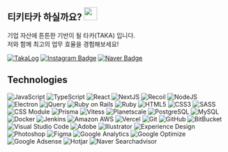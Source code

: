 ## 티키타카 하실까요? <img src="https://raw.githubusercontent.com/aemmadi/aemmadi/master/wave.gif" width="30">

기업 자산에 튼튼한 기반이 될 타카(TAKA) 입니다.  
저와 함께 최고의 업무 효율을 경험해보세요!

[![TakaLog](https://img.shields.io/badge/-TakaLog-ad6cff?style=flat-square&logo=codemagic&logoColor=white&link=https://www.takalog.co.kr/)](https://www.takalog.co.kr/)
[![Instagram Badge](https://img.shields.io/badge/-k.byunghyun-E4405F?style=flat-square&logo=instagram&logoColor=white&link=https://instagram.com/k.byunghyun/)](https://www.instagram.com/k.byunghyun)
[![Naver Badge](https://img.shields.io/badge/-huraim@naver.com-03C75A?style=flat-square&logo=Naver&logoColor=white&link=mailto:huraim@naver.com)](mailto:huraim@naver.com)

## Technologies

![JavaScript](https://img.shields.io/badge/-JavaScript-black?style=flat-square&logo=javascript)
![TypeScript](https://img.shields.io/badge/-TypeScript-black?style=flat-square&logo=typescript)
![React](https://img.shields.io/badge/-React-black?style=flat-square&logo=react)
![NextJS](https://img.shields.io/badge/-NextJS-black?style=flat-square&logo=nextdotjs)
![Recoil](https://img.shields.io/badge/-Recoil-black?style=flat-square&logo=redux)
![NodeJS](https://img.shields.io/badge/-NodeJS-black?style=flat-square&logo=Node.js)
![Electron](https://img.shields.io/badge/-Electron-black?style=flat-square&logo=electron)
![jQuery](https://img.shields.io/badge/-jQuery-black?style=flat-square&logo=jquery)
![Ruby on Rails](https://img.shields.io/badge/-Ruby%20on%20Rails-black?style=flat-square&logo=rubyonrails)
![Ruby](https://img.shields.io/badge/-Ruby-black?style=flat-square&logo=ruby)
![HTML5](https://img.shields.io/badge/-HTML5-black?style=flat-square&logo=html5&logoColor=white)
![CSS3](https://img.shields.io/badge/-CSS3-black?style=flat-square&logo=css3)
![SASS](https://img.shields.io/badge/-Sass-black?style=flat-square&logo=sass)
![CSS Module](https://img.shields.io/badge/-CSS%20Module-black?style=flat-square&logo=cssmodules)
![Prisma](https://img.shields.io/badge/-Prisma-black?style=flat-square&logo=prisma)
![Vitess](https://img.shields.io/badge/-Vitess-black?style=flat-square&logo=vitess)
![Planetscale](https://img.shields.io/badge/-Planetscale-black?style=flat-square&logo=planetscale)
![PostgreSQL](https://img.shields.io/badge/-PostgreSQL-black?style=flat-square&logo=postgresql)
![MySQL](https://img.shields.io/badge/-MySQL-black?style=flat-square&logo=mysql)
![Docker](https://img.shields.io/badge/-Docker-black?style=flat-square&logo=docker)
![Jenkins](https://img.shields.io/badge/-Jenkins-black?style=flat-square&logo=jenkins)
![Amazon AWS](https://img.shields.io/badge/Amazon%20AWS-black?style=flat-square&logo=amazon-aws)
![Vercel](https://img.shields.io/badge/-Vercel-black?style=flat-square&logo=vercel)
![Git](https://img.shields.io/badge/-Git-black?style=flat-square&logo=git)
![GitHub](https://img.shields.io/badge/-GitHub-black?style=flat-square&logo=github)
![BitBucket](https://img.shields.io/badge/-BitBucket-black?style=flat-square&logo=bitbucket)
![Visual Studio Code](https://img.shields.io/badge/-Visual%20Studio%20Code-black?style=flat-square&logo=visualstudiocode)
![Adobe](https://img.shields.io/badge/-Adobe-black?style=flat-square&logo=adobe)
![Illustrator](https://img.shields.io/badge/-Illustrator-black?style=flat-square&logo=adobeillustrator)
![Experience Design](https://img.shields.io/badge/-Experience%20Design-black?style=flat-square&logo=adobexd)
![Photoshop](https://img.shields.io/badge/-Photoshop-black?style=flat-square&logo=adobephotoshop)
![Figma](https://img.shields.io/badge/-Figma-black?style=flat-square&logo=figma)
![Google Analytics](https://img.shields.io/badge/-Google%20Analytics-black?style=flat-square&logo=googleanalytics)
![Google Optimize](https://img.shields.io/badge/-Google%20Optimize-black?style=flat-square&logo=googleoptimize)
![Google Adsense](https://img.shields.io/badge/-Google%20Adsense-black?style=flat-square&logo=googleadsense)
![Hotjar](https://img.shields.io/badge/-Hotjar-black?style=flat-square&logo=hotjar)
![Naver Searchadvisor](https://img.shields.io/badge/-Naver%20Searchadvisor-black?style=flat-square&logo=naver)
